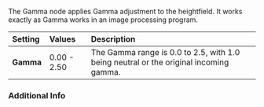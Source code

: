 The Gamma node applies Gamma adjustment to the heightfield. It works exactly as Gamma works in an image processing program.

| Setting   | Values      | Description                                                                           |
| :-------- | :---------- | :------------------------------------------------------------------------------------ |
| **Gamma** | 0.00 - 2.50 | The Gamma range is 0.0 to 2.5, with 1.0 being neutral or the original incoming gamma. |

### Additional Info

